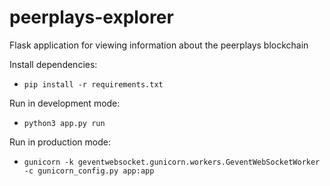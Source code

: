 # peerplays-explorer

Flask application for viewing information about the peerplays blockchain

Install dependencies:

- `pip install -r requirements.txt`

Run in development mode:

- `python3 app.py run`

Run in production mode:

- `gunicorn -k geventwebsocket.gunicorn.workers.GeventWebSocketWorker -c gunicorn_config.py app:app`
